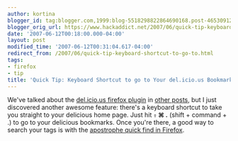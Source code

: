 ```yaml
---
author: kortina
blogger_id: tag:blogger.com,1999:blog-5518298822864690168.post-4653091245718753237
blogger_orig_url: https://www.hackaddict.net/2007/06/quick-tip-keyboard-shortcut-to-go-to.html
date: '2007-06-12T00:18:00.000-04:00'
layout: post
modified_time: '2007-06-12T00:31:04.617-04:00'
redirect_from: /2007/06/quick-tip-keyboard-shortcut-to-go-to.html
tags:
- firefox
- tip
title: 'Quick Tip: Keyboard Shortcut to go to Your del.icio.us Bookmarks in Firefox'
---
```


We've talked about the <a href="http://del.icio.us/help/firefox/extension" title="del.icio.us/help/firefox/extension">del.icio.us firefox plugin</a> in <a href="http://hackaddict.blogspot.com/2007/03/quick-tip-noobs-delicious-guide.html" title="hackaddict.net: Noob's Del.icio.us Guide">other posts</a>, but I just discovered another awesome feature: there's a keyboard shortcut to take you straight to your delicious home page.  Just hit <b><code>⇧</code> &#8984; .</b> (shift + command + .) to go to your delicious bookmarks.  Once you're there, a good way to search your tags is with the <a href="http://hackaddict.blogspot.com/2007/02/regarding-quick-find-in-firefox.html" title="hackaddict.net: Regarding the Quick Find in Firefox">apostrophe quick find in Firefox</a>.